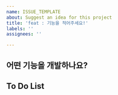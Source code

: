```yaml
---
name: ISSUE_TEMPLATE
about: Suggest an idea for this project
title: 'feat : 기능을 적어주세요!'
labels: ''
assignees: ''

---
```


## 어떤 기능을 개발하나요?

## To Do List
